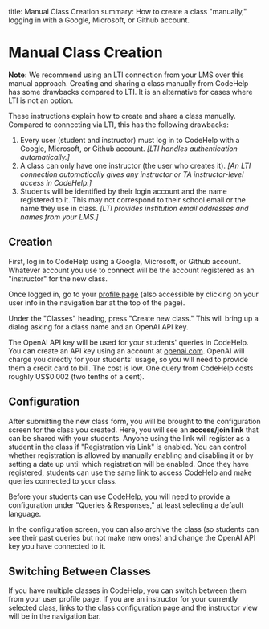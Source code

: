 title:  Manual Class Creation
summary:  How to create a class "manually," logging in with a Google, Microsoft, or Github account.


# Manual Class Creation

<p class="notification is-info"><b>Note:</b> We recommend using an LTI connection from your LMS over this manual approach.  Creating and sharing a class manually from CodeHelp has some drawbacks compared to LTI.  It is an alternative for cases where LTI is not an option.</p>

These instructions explain how to create and share a class manually.
Compared to connecting via LTI, this has the following drawbacks:

  1. Every user (student and instructor) must log in to CodeHelp with a Google, Microsoft, or Github account.  <i>[LTI handles authentication automatically.]</i>
  2. A class can only have one instructor (the user who creates it).  <i>[An LTI connection automatically gives any instructor or TA instructor-level access in CodeHelp.]</i>
  3. Students will be identified by their login account and the name registered to it.  This may not correspond to their school email or the name they use in class.  <i>[LTI provides institution email addresses and names from your LMS.]</i>

## Creation

First, log in to CodeHelp using a Google, Microsoft, or Github account.
Whatever account you use to connect will be the account registered as an "instructor" for the new class.

Once logged in, go to your <a href="/profile/">profile page</a> (also accessible by clicking on your user info in the navigation bar at the top of the page).

Under the "Classes" heading, press "Create new class."
This will bring up a dialog asking for a class name and an OpenAI API key.

The OpenAI API key will be used for your students' queries in CodeHelp.
You can create an API key using an account at <a href="https://openai.com/">openai.com</a>.
OpenAI will charge you directly for your students' usage, so you will need to provide them a credit card to bill.
The cost is low.
One query from CodeHelp costs roughly US$0.002 (two tenths of a cent).

## Configuration

After submitting the new class form, you will be brought to the configuration screen for the class you created.
Here, you will see an <b>access/join link</b> that can be shared with your students.
Anyone using the link will register as a student in the class if "Registration via Link" is enabled.
You can control whether registration is allowed by manually enabling and disabling it or by setting a date up until which registration will be enabled.
Once they have registered, students can use the same link to access CodeHelp and make queries connected to your class.

Before your students can use CodeHelp, you will need to provide a configuration under "Queries &amp; Responses," at least selecting a default language.

In the configuration screen, you can also archive the class (so students can see their past queries but not make new ones) and change the OpenAI API key you have connected to it.

## Switching Between Classes

If you have multiple classes in CodeHelp, you can switch between them from your user profile page.
If you are an instructor for your currently selected class, links to the class configuration page and the instructor view will be in the navigation bar.
